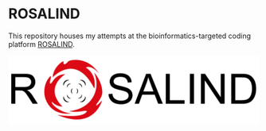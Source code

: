 # ROSALIND
This repository houses my attempts at the bioinformatics-targeted coding platform <a href="https://rosalind.info/problems/locations/" target="_blank" rel="noopener">ROSALIND</a>.

![ROSALIND Logo](ROSALIND_Logo.png)
